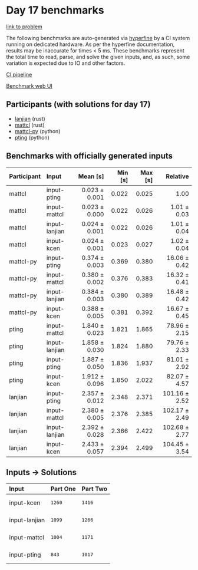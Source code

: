 # Day 17 benchmarks

[link to problem](https://adventofcode.com/2023/day/17)

The following benchmarks are auto-generated via
[hyperfine](https://github.com/sharkdp/hyperfine) by a CI system running on
dedicated hardware. As per the hyperfine documentation, results may be
inaccurate for times < 5 ms. These benchmarks represent the total time to read,
parse, and solve the given inputs, and, as such, some variation is expected due
to IO and other factors.

[CI pipeline](http://ci.papercode.net:8080/teams/main/pipelines/aoc2023)

[Benchmark web UI](https://aoc.ancalagon.black)


## Participants (with solutions for day 17)

- [lanjian](https://github.com/lanjian/aoc-2023) (rust)
- [mattcl](https://github.com/mattcl/aoc2023) (rust)
- [mattcl-py](https://github.com/mattcl/aoc2023-py) (python)
- [pting](https://github.com/pting/aoc2023) (python)


## Benchmarks with officially generated inputs

| Participant | Input | Mean [s] | Min [s] | Max [s] | Relative |
|:---|:---|---:|---:|---:|---:|
| mattcl | input-pting | 0.023 ± 0.001 | 0.022 | 0.025 | 1.00 |
| mattcl | input-mattcl | 0.023 ± 0.000 | 0.022 | 0.026 | 1.01 ± 0.03 |
| mattcl | input-lanjian | 0.024 ± 0.001 | 0.022 | 0.026 | 1.01 ± 0.04 |
| mattcl | input-kcen | 0.024 ± 0.001 | 0.023 | 0.027 | 1.02 ± 0.04 |
| mattcl-py | input-pting | 0.374 ± 0.003 | 0.369 | 0.380 | 16.06 ± 0.42 |
| mattcl-py | input-mattcl | 0.380 ± 0.002 | 0.376 | 0.383 | 16.32 ± 0.41 |
| mattcl-py | input-lanjian | 0.384 ± 0.003 | 0.380 | 0.389 | 16.48 ± 0.42 |
| mattcl-py | input-kcen | 0.388 ± 0.005 | 0.381 | 0.392 | 16.67 ± 0.45 |
| pting | input-mattcl | 1.840 ± 0.023 | 1.821 | 1.865 | 78.96 ± 2.15 |
| pting | input-lanjian | 1.858 ± 0.030 | 1.824 | 1.880 | 79.76 ± 2.33 |
| pting | input-pting | 1.887 ± 0.050 | 1.836 | 1.937 | 81.01 ± 2.92 |
| pting | input-kcen | 1.912 ± 0.096 | 1.850 | 2.022 | 82.07 ± 4.57 |
| lanjian | input-pting | 2.357 ± 0.012 | 2.348 | 2.371 | 101.16 ± 2.52 |
| lanjian | input-mattcl | 2.380 ± 0.005 | 2.376 | 2.385 | 102.17 ± 2.49 |
| lanjian | input-lanjian | 2.392 ± 0.028 | 2.366 | 2.422 | 102.68 ± 2.77 |
| lanjian | input-kcen | 2.433 ± 0.057 | 2.394 | 2.499 | 104.45 ± 3.54 |


## Inputs -> Solutions

| Input | Part One | Part Two |
|:---|:---|:---|
|input-kcen|<pre>1260</pre>|<pre>1416</pre>|
|input-lanjian|<pre>1099</pre>|<pre>1266</pre>|
|input-mattcl|<pre>1004</pre>|<pre>1171</pre>|
|input-pting|<pre>843</pre>|<pre>1017</pre>|
